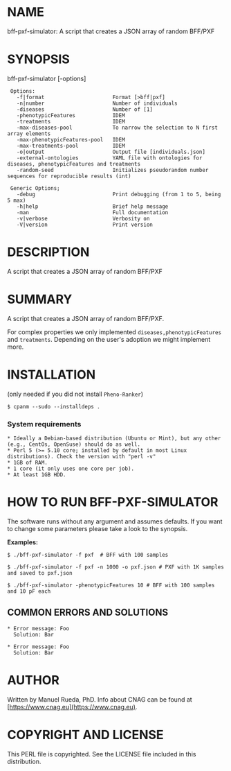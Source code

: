 # NAME

bff-pxf-simulator: A script that creates a JSON array of random BFF/PXF

# SYNOPSIS

bff-pxf-simulator \[-options\]

     Options:
       -f|format                      Format [>bff|pxf]
       -n|number                      Number of individuals
       -diseases                      Number of [1]
       -phenotypicFeatures            IDEM
       -treatments                    IDEM
       -max-diseases-pool             To narrow the selection to N first array elements
       -max-phenotypicFeatures-pool   IDEM
       -max-treatments-pool           IDEM
       -o|output                      Output file [individuals.json]
       -external-ontologies           YAML file with ontologies for diseases, phenotypicFeatures and treatments
       -random-seed                   Initializes pseudorandom number sequences for reproducible results (int)

     Generic Options;
       -debug                         Print debugging (from 1 to 5, being 5 max)
       -h|help                        Brief help message
       -man                           Full documentation
       -v|verbose                     Verbosity on
       -V|version                     Print version

# DESCRIPTION

A script that creates a JSON array of random BFF/PXF

# SUMMARY

A script that creates a JSON array of random BFF/PXF. 

For complex properties we only implemented `diseases,phenotypicFeatures` and `treatments`. Depending on the user's adoption we might implement more.

# INSTALLATION

(only needed if you did not install `Pheno-Ranker`)

    $ cpanm --sudo --installdeps .

### System requirements

    * Ideally a Debian-based distribution (Ubuntu or Mint), but any other (e.g., CentOs, OpenSuse) should do as well.
    * Perl 5 (>= 5.10 core; installed by default in most Linux distributions). Check the version with "perl -v"
    * 1GB of RAM.
    * 1 core (it only uses one core per job).
    * At least 1GB HDD.

# HOW TO RUN BFF-PXF-SIMULATOR

The software runs without any argument and assumes defaults. If you want to change some parameters please take a look to the synopsis.

**Examples:**

    $ ./bff-pxf-simulator -f pxf  # BFF with 100 samples

    $ ./bff-pxf-simulator -f pxf -n 1000 -o pxf.json # PXF with 1K samples and saved to pxf.json

    $ ./bff-pxf-simulator -phenotypicFeatures 10 # BFF with 100 samples and 10 pF each

## COMMON ERRORS AND SOLUTIONS

    * Error message: Foo
      Solution: Bar

    * Error message: Foo
      Solution: Bar

# AUTHOR 

Written by Manuel Rueda, PhD. Info about CNAG can be found at [https://www.cnag.eu](https://www.cnag.eu).

# COPYRIGHT AND LICENSE

This PERL file is copyrighted. See the LICENSE file included in this distribution.
